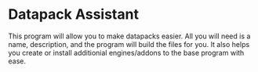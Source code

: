# Datapack Assistant
This program will allow you to make datapacks easier. All you will need is a name, description, and the program will build the files for you. It also helps you create or install additionial engines/addons to the base program with ease.
